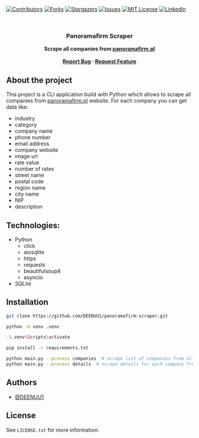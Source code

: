 [![Contributors][contributors-shield]][contributors-url]
[![Forks][forks-shield]][forks-url]
[![Stargazers][stars-shield]][stars-url]
[![Issues][issues-shield]][issues-url]
[![MIT License][license-shield]][license-url]
[![LinkedIn][linkedin-shield]][linkedin-url]



<br />
<div align="center">
  <h3 align="center">Panoramafirm Scraper</h3>
  <strong align="center">
    Scrape all companies from <a href="https://panoramafirm.pl/">panoramafirm.pl</a>
    <br />
    <br />
    <a href="https://github.com/DEENUU1/panoramafirm-scraper/issues">Report Bug</a>
    ·
    <a href="https://github.com/DEENUU1/panoramafirm-scraper/issues">Request Feature</a>
  </strong>
</div>


## About the project
This project is a CLI application build with Python which allows to scrape all companies from <a href="https://panoramafirm.pl/">panoramafirm.pl</a> website.
For each company you can get data like:
- industry
- category
- company name
- phone number
- email address
- company website
- image url
- rate value
- number of rates
- street name
- postal code
- region name
- city name
- NIP
- description

## Technologies:
- Python
  - click
  - aiosqlite
  - httpx
  - requests
  - beautifulsoup4
  - asyncio
- SQLite

## Installation

```bash
git clone https://github.com/DEENUU1/panoramafirm-scraper.git
```

```bash
python -m venv .venv
```

```bash
.\.venv\Scripts\activate
```

```bash
pip install -r requirements.txt
```

```bash
python main.py --process companies  # scrape list of companies from all categories
python main.py --process details  # scrape details for each company from database
```
## Authors

- [@DEENUU1](https://www.github.com/DEENUU1)

<!-- LICENSE -->

## License

See `LICENSE.txt` for more information.


<!-- MARKDOWN LINKS & IMAGES -->
<!-- https://www.markdownguide.org/basic-syntax/#reference-style-links -->

[contributors-shield]: https://img.shields.io/github/contributors/DEENUU1/panoramafirm-scraper.svg?style=for-the-badge

[contributors-url]: https://github.com/DEENUU1/panoramafirm-scraper/graphs/contributors

[forks-shield]: https://img.shields.io/github/forks/DEENUU1/panoramafirm-scraper.svg?style=for-the-badge

[forks-url]: https://github.com/DEENUU1/panoramafirm-scraper/network/members

[stars-shield]: https://img.shields.io/github/stars/DEENUU1/panoramafirm-scraper.svg?style=for-the-badge

[stars-url]: https://github.com/DEENUU1/panoramafirm-scraper/stargazers

[issues-shield]: https://img.shields.io/github/issues/DEENUU1/panoramafirm-scraper.svg?style=for-the-badge

[issues-url]: https://github.com/DEENUU1/panoramafirm-scraper/issues

[license-shield]: https://img.shields.io/github/license/DEENUU1/panoramafirm-scraper.svg?style=for-the-badge

[license-url]: https://github.com/DEENUU1/panoramafirm-scraper/blob/master/LICENSE.txt

[linkedin-shield]: https://img.shields.io/badge/-LinkedIn-black.svg?style=for-the-badge&logo=linkedin&colorB=555

[linkedin-url]: https://linkedin.com/in/kacper-wlodarczyk

[basic]: https://github.com/DEENUU1/panoramafirm-scraper/blob/main/assets/v1_2/basic.gif?raw=true

[full]: https://github.com/DEENUU1/panoramafirm-scraper/blob/main/assets/v1_2/full.gif?raw=true

[search]: https://github.com/DEENUU1/panoramafirm-scraper/blob/main/assets/v1_2/search.gif?raw=true
